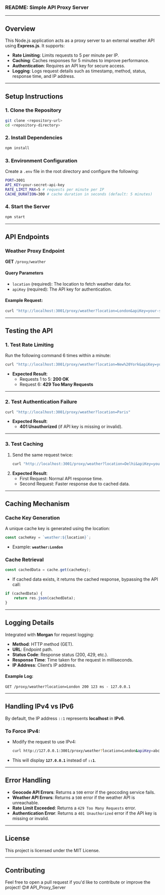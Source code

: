 ### **README: Simple API Proxy Server**

---

## **Overview**
This Node.js application acts as a proxy server to an external weather API using **Express.js**. It supports:
- **Rate Limiting**: Limits requests to 5 per minute per IP.
- **Caching**: Caches responses for 5 minutes to improve performance.
- **Authentication**: Requires an API key for secure access.
- **Logging**: Logs request details such as timestamp, method, status, response time, and IP address.

---

## **Setup Instructions**

### **1. Clone the Repository**
```bash
git clone <repository-url>
cd <repository-directory>
```

### **2. Install Dependencies**
```bash
npm install
```

### **3. Environment Configuration**
Create a `.env` file in the root directory and configure the following:
```bash
PORT=3001
API_KEY=your-secret-api-key
RATE_LIMIT_MAX=5 # requests per minute per IP
CACHE_DURATION=300 # cache duration in seconds (default: 5 minutes)
```

### **4. Start the Server**
```bash
npm start
```

---

## **API Endpoints**

### **Weather Proxy Endpoint**
**GET** `/proxy/weather`

#### **Query Parameters**
- `location` (required): The location to fetch weather data for.
- `apiKey` (required): The API key for authentication.

#### **Example Request:**
```bash
curl "http://localhost:3001/proxy/weather?location=London&apiKey=your-secret-api-key"
```

---

## **Testing the API**

### **1. Test Rate Limiting**
Run the following command 6 times within a minute:
```bash
curl "http://localhost:3001/proxy/weather?location=New%20York&apiKey=your-secret-api-key"
```
- **Expected Result**: 
  - Requests 1 to 5: **200 OK**
  - Request 6: **429 Too Many Requests**

---

### **2. Test Authentication Failure**
```bash
curl "http://localhost:3001/proxy/weather?location=Paris"
```
- **Expected Result**: 
  - **401 Unauthorized** (if API key is missing or invalid).

---

### **3. Test Caching**
1. Send the same request twice:
   ```bash
   curl "http://localhost:3001/proxy/weather?location=Delhi&apiKey=your-secret-api-key"
   ```
2. **Expected Result**:
   - First Request: Normal API response time.
   - Second Request: Faster response due to cached data.

---

## **Caching Mechanism**

### **Cache Key Generation**
A unique cache key is generated using the location:
```javascript
const cacheKey = `weather:${location}`;
```
- Example: **`weather:London`**

### **Cache Retrieval**
```javascript
const cachedData = cache.get(cacheKey);
```
- If cached data exists, it returns the cached response, bypassing the API call:
```javascript
if (cachedData) {
    return res.json(cachedData);
}
```

---

## **Logging Details**
Integrated with **Morgan** for request logging:
- **Method**: HTTP method (GET).
- **URL**: Endpoint path.
- **Status Code**: Response status (200, 429, etc.).
- **Response Time**: Time taken for the request in milliseconds.
- **IP Address**: Client’s IP address.

#### **Example Log:**
```
GET /proxy/weather?location=London 200 123 ms - 127.0.0.1
```

---

## **Handling IPv4 vs IPv6**

By default, the IP address `::1` represents **localhost** in **IPv6**.

### **To Force IPv4:**
- Modify the request to use IPv4:
  ```bash
  curl http://127.0.0.1:3001/proxy/weather?location=London&apiKey=abcd
  ```
- This will display **`127.0.0.1`** instead of **`::1`**.

---

## **Error Handling**

- **Geocode API Errors**: Returns a `500` error if the geocoding service fails.
- **Weather API Errors**: Returns a `500` error if the weather API is unreachable.
- **Rate Limit Exceeded**: Returns a `429 Too Many Requests` error.
- **Authentication Error**: Returns a `401 Unauthorized` error if the API key is missing or invalid.

---

## **License**
This project is licensed under the MIT License.

---

## **Contributing**
Feel free to open a pull request if you'd like to contribute or improve the project! 😊# API_Proxy_Server
